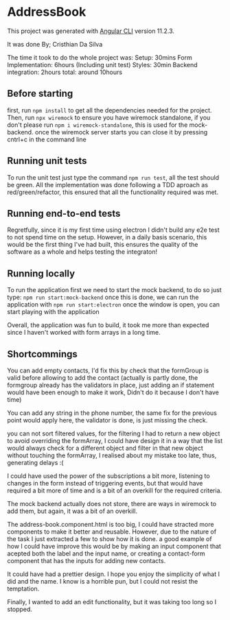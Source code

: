 # AddressBook

This project was generated with [Angular CLI](https://github.com/angular/angular-cli) version 11.2.3. 

It was done By; Cristhian Da Silva

The time it took to do the whole project was:
    Setup: 30mins
    Form Implementation: 6hours (Including unit test)
    Styles: 30min
    Backend integration: 2hours
    total: around 10hours

## Before starting

first, run ```npm install``` to get all the dependencies needed for the project.
Then, run ```npx wiremock``` to ensure you have wiremock standalone, if you don't please run ```npm i wiremock-standalone```, this is used for the mock-backend. once the wiremock server starts you can close it by pressing cntrl+c in the command line

## Running unit tests
To run the unit test just type the command ```npm run test```, all the test should be green. All the implementation was done following a TDD aproach as red/green/refactor, this ensured that all the functionality required was met.

## Running end-to-end tests
Regretfully, since it is my first time using electron I didn't build any e2e test to not spend time on the setup. However, in a daily basis scenario, this would be the first thing I've had built, this ensures the quality of the software as a whole and helps testing the integraton!

## Running locally
To run the application first we need to start the mock backend, to do so just type:
```npm run start:mock-backend```
once this is done, we can run the application with
```npm run start:electron```
once the window is open, you can start playing with the application

Overall, the application was fun to build, it took me more than expected since I haven't worked with form arrays in a long time.

## Shortcommings
You can add empty contacts, I'd fix this by check that the formGroup is valid before allowing to add the contact (actually is partly done, the formgroup already has the validators in place, just adding an if statement would have been enough to make it work, Didn't do it because I don't have time)

You can add any string in the phone number, the same fix for the previous point would apply here, the validator is done, is just missing the check.

you can not sort filtered values, for the filtering I had to return a new object to avoid overriding the formArray, I could have design it in a way that the list would always check for a different object and filter in that new object without touching the formArray, I realised about my mistake too late, thus, generating delays :(

I could have used the power of the subscriptions a bit more, listening to changes in the form instead of triggering events, but that would have required a bit more of time and is a bit of an overkill for the required criteria.

The mock backend actually does not store, there are ways in wiremock to add them, but again, it was a bit of an overkill.

The address-book.component.html is too big, I could have stracted more components to make it better and reusable. However, due to the nature of the task I just extracted a few to show how it is done. a good example of how I could have improve this would be by making an input component that acepted both the label and the input name, or creating a contact-form component that has the inputs for adding new contacts.

It could have had a prettier design. I hope you enjoy the simplicity of what I did and the name. I know is a horrible pun, but I could not resist the temptation.

Finally, I wanted to add an edit functionality, but it was taking too long so I stopped.
